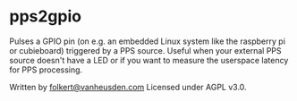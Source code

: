 # pps2gpio

Pulses a GPIO pin (on e.g. an embedded Linux system like the raspberry pi or cubieboard) triggered by a PPS source. Useful when your external PPS source doesn't have a LED or if you want to measure the userspace latency for PPS processing.


Written by folkert@vanheusden.com
Licensed under AGPL v3.0.
